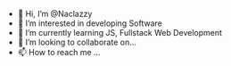 - 👋 Hi, I’m @Naclazzy
- 👀 I’m interested in developing Software 
- 🌱 I’m currently learning JS, Fullstack Web Development  
- 💞️ I’m looking to collaborate on...
- 📫 How to reach me ...

<!---
Naclazzy/Naclazzy is a ✨ special ✨ repository because its `README.md` (this file) appears on your GitHub profile.
You can click the Preview link to take a look at your changes.
--->
